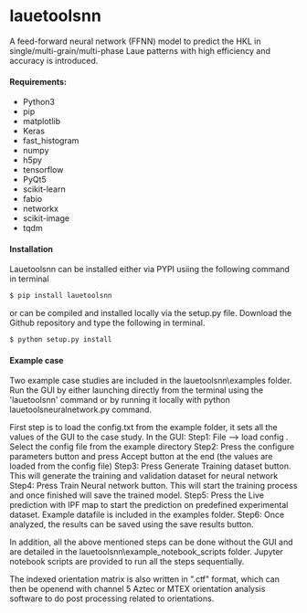 # lauetoolsnn
A feed-forward neural network (FFNN) model to predict the HKL in single/multi-grain/multi-phase Laue patterns with high efficiency and accuracy is introduced. 


#### Requirements:  
- Python3
- pip
- matplotlib
- Keras
- fast_histogram
- numpy
- h5py
- tensorflow
- PyQt5
- scikit-learn
- fabio
- networkx
- scikit-image
- tqdm

#### Installation
Lauetoolsnn can be installed either via PYPI usiing the following command in terminal
``` bash
$ pip install lauetoolsnn
```

or can be compiled and installed locally via the setup.py file. Download the Github repository and type the following in terminal.
``` bash
$ python setup.py install
```

#### Example case
Two example case studies are included in the lauetoolsnn\examples folder.
Run the GUI by either launching directly from the terminal using the 'lauetoolsnn' command or by running it locally with python lauetoolsneuralnetwork.py command.

First step is to load the config.txt from the example folder, it sets all the values of the GUI to the case study.
In the GUI: 
Step1: File --> load config . Select the config file from the example directory
Step2: Press the configure parameters button and press Accept button at the end (the values are loaded from the config file)
Step3: Press Generate Training dataset button. This will generate the training and validation dataset for neural network
Step4: Press Train Neural network button. This will start the training process and once finished will save the trained model.
Step5: Press the Live prediction with IPF map to start the prediction on predefined experimental dataset. Example datafile is included in the examples folder.
Step6: Once analyzed, the results can be saved using the save results button.

In addition, all the above mentioned steps can be done without the GUI and are detailed in the lauetoolsnn\example_notebook_scripts folder.
Jupyter notebook scripts are provided to run all the steps sequentially.

The indexed orientation matrix is also written in ".ctf" format, which can then be openend with channel 5 Aztec or MTEX orientation analysis software to do post processing related to orientations.

